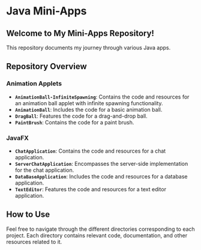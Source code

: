 # Java Mini-Apps 

## Welcome to My Mini-Apps Repository!

This repository documents my journey through various Java apps.

## Repository Overview

### Animation Applets
- **`AnimationBall-InfiniteSpawning`**: Contains the code and resources for an animation ball applet with infinite spawning functionality.
- **`AnimationBall`**: Includes the code for a basic animation ball.
- **`DragBall`**: Features the code for a drag-and-drop ball.
- **`PaintBrush`**: Contains the code for a paint brush.

### JavaFX
- **`ChatApplication`**: Contains the code and resources for a chat application.
- **`ServerChatApplication`**: Encompasses the server-side implementation for the chat application.
- **`DataBaseApplication`**: Includes the code and resources for a database application.
- **`TextEditor`**: Features the code and resources for a text editor application.

## How to Use
Feel free to navigate through the different directories corresponding to each project. Each directory contains relevant code, documentation, and other resources related to it.
